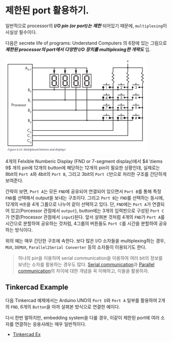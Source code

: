 # 제한된 port 활용하기.

일반적으로 processor의 ***I/O pin (or port)는 제한*** 되어있기 때문에, `multiplexing`이 사실상 필수이다.

다음은 secrete life of programs: Understand Computers 의 6장에 있는 그림으로 ***제한된 processor의 port에서 다양한 I/O 장치를 multiplexing한 개략도*** 임.

![multiplexed buttons and displays](img/multiplexing_io.png)

4개의 Felxible Numberic Display (FND or 7-segment display)에서 $4 \tiems 9$ 개의 pin에 12개의 button에 해당하는 12개의 pin이 필요한 상황인데, 실제로는 8bit의 `Port A`와 4bit의 `Port B`, 그리고 3bit의 `Port C`만으로 처리한 구조를 간단하게 보여준다.

간략히 보면, `Port A`는 모든 `FND`에 공유되어 연결되어 있으면서 `Port B`를 통해 특정 `FND`를 선택해서 output을 보내는 구조이다. 그리고 `Port B`는 `FND`를 선택하는 동시에, 12개의 `버튼`을 4개 그룹으로 나누어 같이 선택하고 있다. 단, `FND`에는 `Port A`가 연결되어 있고(Porcessor 관점에서 `output`), button에는 3개의 입력핀으로 구성된 `Port C`가 연결(Processor 관점에서 `input`)된다. 앞서 살펴본 것처럼 4개의 `FND`가 `Port A`를 시간으로 분할하여 공유하는 것처럼, 4그룹의 버튼들도 `Port C`를 시간을 분할하여 공유하는 방식이다.

위의 예는 매우 간단한 구조에 속한다. 보다 많은 I/O 소자들을 multiplexing하는 경우, `MUX`, `DEMUX`, `Parallel2Serial Converter` 등의 소자들이 이용되기도 한다.

> 하나의 pin을 이용하여 serial communication을 이용하여 여러 bit의 정보를 보낸는 소자를 활용하는 경우도 많다. [Serial communication](ce06_1_07_parallel_com.md)과 [Parallel communication](ce06_1_07_parallel_com.md)의 차이에 대한 개념을 꼭 이해하고, 이들을 활용하자.

## Tinkercad Example 

다음 Tinkercad 예제에서는 Arduino UNO의 `Port D`와 `Port A` 일부를 활용하여 2개의 `FND`, 6개의 `Button`을 아까 살펴본 방식으로 연결한 예이다.

다시 한번 말하지만, embedding system을 다룰 경우, 이같이 제한된 port에 여러 소자를 연결하는 응용사례는 매우 일반적이다.

* [Tinkercad Ex](https://www.tinkercad.com/things/1XBaZDlOTSJ)

